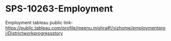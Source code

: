 # SPS-10263-Employment
Employment
tableau public link-https://public.tableau.com/profile/meenu.mishra#!/vizhome/employmentproj/Districtworkprogressstory
